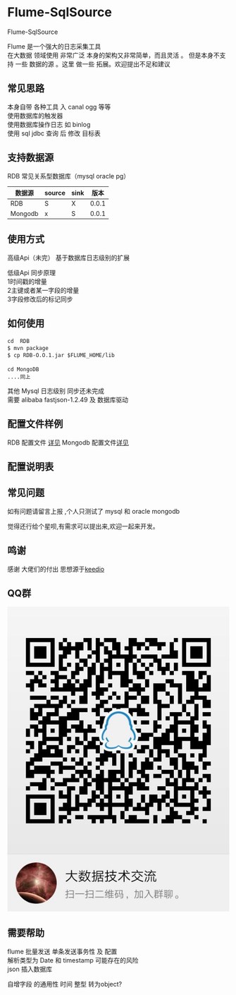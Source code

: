 # Flume-SqlSource
Flume-SqlSource

Flume  是一个强大的日志采集工具  
在大数据 领域使用 非常广泛 本身的架构又非常简单，而且灵活 。
但是本身不支持 一些 数据的源 。这里 做一些 拓展。欢迎提出不足和建议 

## 常见思路 
本身自带 各种工具 入 canal  ogg  等等  
使用数据库的触发器   
使用数据库操作日志  如 binlog    
使用 sql  jdbc 查询 后 修改 目标表  


## 支持数据源 
RDB  常见关系型数据库（mysql  oracle  pg）

| 数据源  | source | sink |版本 |
| ------ | ------ | ------ | ------ |
| RDB| S |  X| 0.0.1 |
| Mongodb| x |  S| 0.0.1 |



## 使用方式 
高级Api（未完）
基于数据库日志级别的扩展 
 
低级Api 同步原理   
1时间戳的增量  
2主键或者某一字段的增量  
3字段修改后的标记同步  

##  如何使用 

```
cd  RDB 
$ mvn package
$ cp RDB-O.O.1.jar $FLUME_HOME/lib

cd MongoDB
....同上

```
其他 Mysql  日志级别 同步还未完成  
需要 alibaba fastjson-1.2.49 及 数据库驱动





## 配置文件样例
RDB 配置文件 [详见](./RDB/src/conf)
Mongodb 配置文件[详见](./MongoDB/src/conf/Sink_conf_demo1)


## 配置说明表  

## 常见问题  
如有问题请留言上报 ,个人只测试了 mysql  和 oracle  mongodb 

觉得还行给个星呗,有需求可以提出来,欢迎一起来开发。


## 鸣谢
感谢 大佬们的付出 思想源于[keedio](https://github.com/keedio/flume-ng-sql-source) 
## QQ群 
![](./QQ.jpeg)
## 需要帮助  
flume 批量发送 单条发送事务性  及 配置  
解析类型为 Date 和 timestamp  可能存在的风险  
json 插入数据库 

自增字段  的通用性   时间 整型  转为object?



